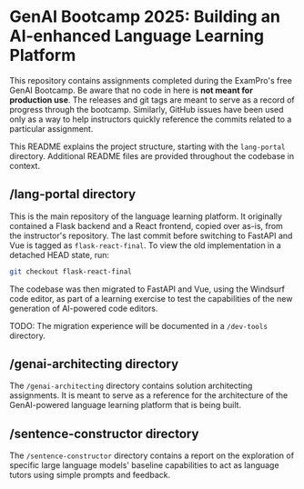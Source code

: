 # GenAI Bootcamp 2025: Building an AI-enhanced Language Learning Platform

This repository contains assignments completed during the ExamPro's free GenAI Bootcamp. Be aware that no code in here is **not meant for production use**. The releases and git tags are meant to serve as a record of progress through the bootcamp. Similarly, GitHub issues have been used only as a way to help instructors quickly reference the commits related to a particular assignment.

This README explains the project structure, starting with the `lang-portal` directory. Additional README files are provided throughout the codebase in context.

## /lang-portal directory

This is the main repository of the language learning platform. It originally contained a Flask backend and a React frontend, copied over as-is, from the instructor's repository. The last commit before switching to FastAPI and Vue is tagged as `flask-react-final`. To view the old implementation in a detached HEAD state, run:

```bash
git checkout flask-react-final
```

The codebase was then migrated to FastAPI and Vue, using the Windsurf code editor, as part of a learning exercise to test the capabilities of the new generation of AI-powered code editors.

TODO: The migration experience will be documented in a `/dev-tools` directory.

## /genai-architecting directory

The `/genai-architecting` directory contains solution architecting assignments. It is meant to serve as a reference for the architecture of the GenAI-powered language learning platform that is being built.

## /sentence-constructor directory

The `/sentence-constructor` directory contains a report on the exploration of specific large language models' baseline capabilities to act as language tutors using simple prompts and feedback.
